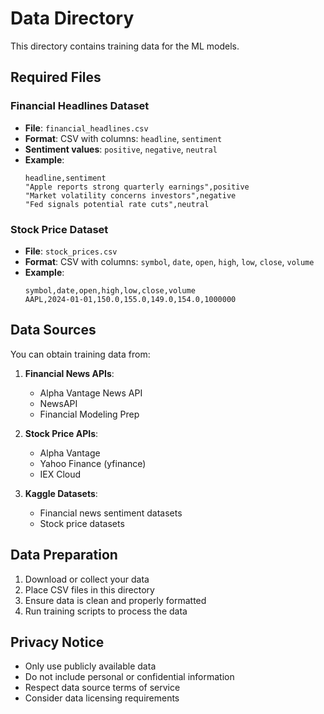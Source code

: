 # Data Directory

This directory contains training data for the ML models.

## Required Files

### Financial Headlines Dataset
- **File**: `financial_headlines.csv`
- **Format**: CSV with columns: `headline`, `sentiment`
- **Sentiment values**: `positive`, `negative`, `neutral`
- **Example**:
  ```csv
  headline,sentiment
  "Apple reports strong quarterly earnings",positive
  "Market volatility concerns investors",negative
  "Fed signals potential rate cuts",neutral
  ```

### Stock Price Dataset
- **File**: `stock_prices.csv`
- **Format**: CSV with columns: `symbol`, `date`, `open`, `high`, `low`, `close`, `volume`
- **Example**:
  ```csv
  symbol,date,open,high,low,close,volume
  AAPL,2024-01-01,150.0,155.0,149.0,154.0,1000000
  ```

## Data Sources

You can obtain training data from:

1. **Financial News APIs**:
   - Alpha Vantage News API
   - NewsAPI
   - Financial Modeling Prep

2. **Stock Price APIs**:
   - Alpha Vantage
   - Yahoo Finance (yfinance)
   - IEX Cloud

3. **Kaggle Datasets**:
   - Financial news sentiment datasets
   - Stock price datasets

## Data Preparation

1. Download or collect your data
2. Place CSV files in this directory
3. Ensure data is clean and properly formatted
4. Run training scripts to process the data

## Privacy Notice

- Only use publicly available data
- Do not include personal or confidential information
- Respect data source terms of service
- Consider data licensing requirements
